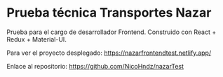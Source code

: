 # Prueba técnica Transportes Nazar

Prueba para el cargo de desarrollador Frontend. Construido con React + Redux + Material-UI.

Para ver el proyecto desplegado:
https://nazarfrontendtest.netlify.app/

Enlace al repositorio:
https://github.com/NicoHndz/nazarTest
